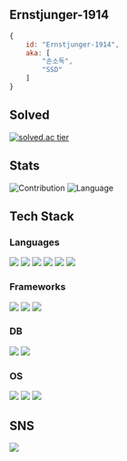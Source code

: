 ## Ernstjunger-1914
```js
{
	id: "Ernstjunger-1914",
	aka: [
		"손소독",
		"SSD"
	]
}
```

## Solved
<span>[![solved.ac tier](http://mazassumnida.wtf/api/v2/generate_badge?boj=notfound404)](https://solved.ac/notfound404)</span>   

## Stats
<span>![Contribution](https://github-readme-stats.vercel.app/api?username=Ernstjunger-1914&count_private=true&show_icons=true&theme=algolia&include_all_commits=true&count_private=true)</span>
<span>![Language](https://github-readme-stats.vercel.app/api/top-langs/?username=Ernstjunger-1914&theme=algolia&layout=compact&hide=&count_private=true&show_icons=true)</span>

## Tech Stack

### Languages
<span><img src="https://img.shields.io/badge/C-A8B9CC?style=flat-square&logo=C&logoColor=white"></a></span>
<span><img src="https://img.shields.io/badge/C++-00599C?style=flat-square&logo=C%2B%2B&logoColor=white"></a></span>
<span><img src="https://img.shields.io/badge/Java-007396?style=flat-square&logo=Java&logoColor=white"></a></span>
<span><img src="https://img.shields.io/badge/Javascript-F7DF1E?style=flat-square&logo=javascript&logoColor=white"></span>
<span><img src="https://img.shields.io/badge/kotlin-7F52FF?style=flat-square&logo=kotlin&logoColor=white"></a></span>
<span><img src="https://img.shields.io/badge/Python-3776AB?style=flat-square&logo=Python&logoColor=white"></a></span>

### Frameworks
<span><img src="https://img.shields.io/badge/Express-000000?logo=Express&logoColor=white"></span>
<span><img src="https://img.shields.io/badge/React-61DAFB?logo=react&logoColor=white"></span>
<span><img src="https://img.shields.io/badge/SpringBoot-6DB33F?style=flat-square&logo=Spring&logoColor=white"></span>

### DB
<span><img src="https://img.shields.io/badge/Mysql-4479A1?style=flat-square&logo=MySql&logoColor=white"></a></span>
<span><img src="https://img.shields.io/badge/Redis-DC382D?style=flat-square&logo=Redis&logoColor=white"></a></span>

### OS
<span><img src="https://img.shields.io/badge/CentOS-262577?style=flat-square&logo=CentOS&logoColor=white"></a></span>
<span><img src="https://img.shields.io/badge/ubuntu-E95420?style=flat-square&logo=ubuntu&logoColor=white"></a></span>
<span><img src="https://img.shields.io/badge/windows-0078D6?style=flat-square&logo=windows&logoColor=white"></a></span>

## SNS
<span><a href="https://blog.naver.com/vot768"><img src="https://img.shields.io/badge/Naver Blog-03C75A?logo=Naver&logoColor=white"></a></span>

<!--
**Ernstjunger-1914/Ernstjunger-1914** is a ✨ _special_ ✨ repository because its `README.md` (this file) appears on your GitHub profile.

Here are some ideas to get you started:

- 🔭 I’m currently working on ...
- 🌱 I’m currently learning ...
- 👯 I’m looking to collaborate on ...
- 🤔 I’m looking for help with ...
- 💬 Ask me about ...
- 📫 How to reach me: ...
- 😄 Pronouns: ...
- ⚡ Fun fact: ...
-->

